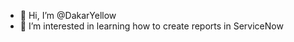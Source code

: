 - 👋 Hi, I’m @DakarYellow
- 👀 I’m interested in learning how to create reports in ServiceNow

<!---
DakarYellow/DakarYellow is a ✨ special ✨ repository because its `README.md` (this file) appears on your GitHub profile.
You can click the Preview link to take a look at your changes.
--->
